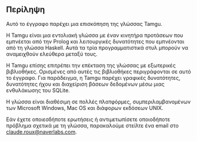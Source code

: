## Περίληψη

Αυτό το έγγραφο παρέχει μια επισκόπηση της γλώσσας Tamgu.

Η Tamgu είναι μια εντολιακή γλώσσα με έναν κινητήρα προτάσεων που εμπνέεται από την Prolog και λειτουργικές δυνατότητες που εμπνέονται από τη γλώσσα Haskell. Αυτά τα τρία προγραμματιστικά στυλ μπορούν να αναμειχθούν ελεύθερα μεταξύ τους.

Η Tamgu επίσης επιτρέπει την επέκταση της γλώσσας με εξωτερικές βιβλιοθήκες. Ορισμένες από αυτές τις βιβλιοθήκες περιγράφονται σε αυτό το έγγραφο. Για παράδειγμα, η Tamgu παρέχει γραφικές δυνατότητες, δυνατότητες ήχου και διαχείριση βάσεων δεδομένων μέσω μιας ενθυλάκωσης του SQLite.

Η γλώσσα είναι διαθέσιμη σε πολλές πλατφόρμες, συμπεριλαμβανομένων των Microsoft Windows, Mac OS και διάφορων εκδόσεων UNIX.

Εάν έχετε οποιεσδήποτε ερωτήσεις ή αντιμετωπίσετε οποιοδήποτε πρόβλημα σχετικά με τη γλώσσα, παρακαλούμε στείλτε ένα email στο claude.roux@naverlabs.com.